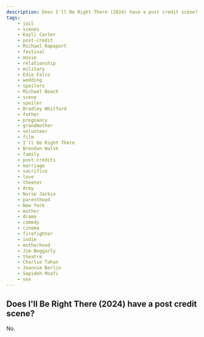 ```yaml
---
description: Does I'll Be Right There (2024) have a post credit scene?
tags: 
    - jail
    - scenes
    - Kayli Carter
    - post-credit
    - Michael Rapaport
    - festival
    - movie
    - relationship
    - military
    - Edie Falco
    - wedding
    - spoilers
    - Michael Beach
    - scene
    - spoiler
    - Bradley Whitford
    - father
    - pregnancy
    - grandmother
    - volunteer
    - film
    - I'll Be Right There
    - Brendan Walsh
    - family
    - post-credits
    - marriage
    - sacrifice
    - love
    - theater
    - Army
    - Nurse Jackie
    - parenthood
    - New York
    - mother
    - drama
    - comedy
    - cinema
    - firefighter
    - indie
    - motherhood
    - Jim Beggarly
    - theatre
    - Charlie Tahan
    - Jeannie Berlin
    - Sepideh Moafi
    - sex
---
```


## Does I'll Be Right There (2024) have a post credit scene?

No.

